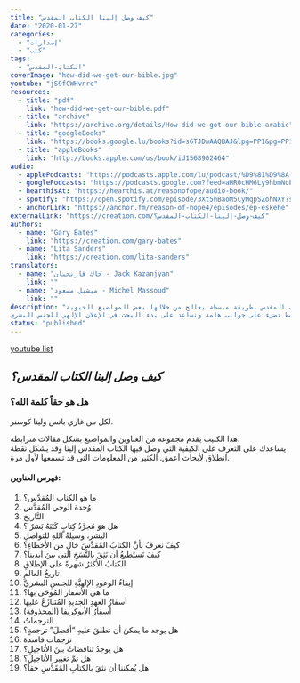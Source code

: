 ```yaml
---
title: "كيف وصل إلينا الكتاب المقدس"
date: "2020-01-27"
categories:
  - "إصدارات"
  - "كتب"
tags:
  - "الكتاب-المقدس"
coverImage: "how-did-we-get-our-bible.jpg"
youtube: "jS9fCWHvnrc"
resources:
  - title: "pdf"
    link: "how-did-we-get-our-bible.pdf"
  - title: "archive"
    link: "https://archive.org/details/How-did-we-got-our-bible-arabic"
  - title: "googleBooks"
    link: "https://books.google.lu/books?id=s6TJDwAAQBAJ&lpg=PP1&pg=PP1#v=onepage&q&f=false"
  - title: "appleBooks"
    link: "http://books.apple.com/us/book/id1568902464"
audio:
  - applePodcasts: "https://podcasts.apple.com/lu/podcast/%D9%81%D9%8A-%D8%A7%D9%84%D8%A8%D8%AF%D8%A1/id1544597228?i=1000502145575"
  - googlePodcasts: "https://podcasts.google.com?feed=aHR0cHM6Ly9hbmNob3IuZm0vcy81MTVjMjljNC9wb2RjYXN0L3Jzcw%3D%3D&episode=MmViZDdlZTYtZTJkMS00YzFlLTgyNDMtY2IxZjAyNGFkMWEw"
  - hearthisAt: "https://hearthis.at/reasonofope/audio-book/"
  - spotify: "https://open.spotify.com/episode/3Xt5hBaoM5CyMqpSZohNXY?si=CE7wAMlTRnOSOemEYgzxlQ"
  - anchorLink: "https://anchor.fm/reason-of-hope4/episodes/ep-eskehe"
externalLink: "https://creation.com/كيف-وصل-إلينا-الكتاب-المقدس؟"
authors:
  - name: "Gary Bates"
    link: "https://creation.com/gary-bates"
  - name: "Lita Sanders"
    link: "https://creation.com/lita-sanders"
translators:
  - name: "جاك قازنجيان - Jack Kazanjyan"
    link: ""
  - name: "ميشيل مسعود - Michel Massoud"
    link: ""
description: "يُقدم هذا الكُتيب لكم نظرة عامة على كيفية وصول الكتاب المقدس بطريقة مبسطة يعالج من خلالها بعض المواضيع الحيوية.
يوجد تسعة عشر باب مبسط تضيء على جوانب هامة وتساعد على بدء البحث في الإعلان الإلهي للجنس البشري. "
status: "published"
---
```


[youtube list](https://www.youtube.com/watch?v=jS9fCWHvnrc&list=PLlToIY3-KqMCOTag_ZQ-c1cUASi8daDmr)

## **_كيف وصل إلينا الكتاب المقدس؟_**

### هل هو حقاً كلمة الله؟

لكل من غاري باتس وليتا كوسنر.

هذا الكتيب يقدم مجموعة من العناوين والمواضيع بشكل مقالات مترابطة.   
يساعدك على التعرف على الكيفية التي وصل فيها الكتاب المقدس إلينا وقد يشكل نقطة انطلاق لأبحاث أعمق. الكثير من المعلومات التي قد تسمعها لأول مرة.

#### فهرس العناوين:

1. ما هو الكتاب المُقدَّس؟
2. وُحدة الوحي المُقدَّس
3. التَّاريخ
4. هل هوَ مُجرَّدُ كِتابٍ كَتَبَهُ بَشرٌ ؟
5. البشر، وسيلةُ اللهِ للتواصلِ
6. كيفَ نعرفُ بأنَّ الكتابَ المُقدَّسَ خالٍ من الأخطاءِ؟
7. كيفَ نَستَطيعُ أن نَثِقَ بالنُّسَخِ التي بينَ أيدينا؟
8. الكتابُ الأكثرُ شهرةً على الإطلاقِ
9. تاريخُ العالمِ
10. إيفاءُ الوعودِ الإلهيَّةِ للجنسِ البشريِّ
11. ما هي الأسفار المُوحَى بها؟
12. أسفارُ العهدِ الجديدِ المُتنازَعُ عليها
13. أسفارُ الأبوكريفا (المحذوفة)
14. الترجماتُ
15. هل يوجد ما يمكنُ أن نطلقَ عليهِ “أفضلَ” ترجمةٍ؟
16. ترجمات فاسدة
17. هل يوجدُ تناقضاتٌ بينَ الأناجيلِ؟
18. هل تمَّ تغيير الأناجيل؟
19. هل يُمكننا أن نثقَ بالكتابِ المُقَدَّسِ حقاً؟
